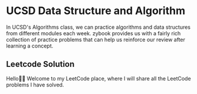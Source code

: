 # UCSD Data Structure and Algorithm
In UCSD's Algorithms class, we can practice algorithms and data structures from different modules each week. zybook provides us with a fairly rich collection of practice problems that can help us reinforce our review after learning a concept.

##  Leetcode Solution 
Hello👋🏻 Welcome to my LeetCode place, where I will share all the LeetCode problems I have solved.


